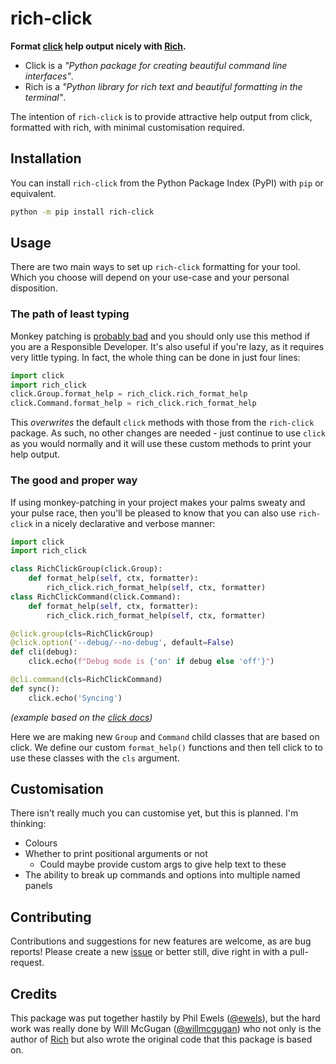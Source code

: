 # rich-click

**Format [click](https://click.palletsprojects.com/) help output nicely with [Rich](https://github.com/Textualize/rich).**

- Click is a _"Python package for creating beautiful command line interfaces"_.
- Rich is a _"Python library for rich text and beautiful formatting in the terminal"_.

The intention of `rich-click` is to provide attractive help output from
click, formatted with rich, with minimal customisation required.

## Installation

You can install `rich-click` from the Python Package Index (PyPI) with `pip` or equivalent.

```bash
python -m pip install rich-click
```

## Usage

There are two main ways to set up `rich-click` formatting for your tool.
Which you choose will depend on your use-case and your personal disposition.

### The path of least typing

Monkey patching is [probably bad](https://en.wikipedia.org/wiki/Monkey_patch#Pitfalls)
and you should only use this method if you are a Responsible Developer.
It's also useful if you're lazy, as it requires very little typing.
In fact, the whole thing can be done in just four lines:

```python
import click
import rich_click
click.Group.format_help = rich_click.rich_format_help
click.Command.format_help = rich_click.rich_format_help
```

This _overwrites_ the default `click` methods with those from the `rich-click` package.
As such, no other changes are needed - just continue to use `click` as you would
normally and it will use these custom methods to print your help output.

### The good and proper way

If using monkey-patching in your project makes your palms sweaty and your pulse race,
then you'll be pleased to know that you can also use `rich-click` in a nicely
declarative and verbose manner:

```python
import click
import rich_click

class RichClickGroup(click.Group):
    def format_help(self, ctx, formatter):
        rich_click.rich_format_help(self, ctx, formatter)
class RichClickCommand(click.Command):
    def format_help(self, ctx, formatter):
        rich_click.rich_format_help(self, ctx, formatter)

@click.group(cls=RichClickGroup)
@click.option('--debug/--no-debug', default=False)
def cli(debug):
    click.echo(f"Debug mode is {'on' if debug else 'off'}")

@cli.command(cls=RichClickCommand)
def sync():
    click.echo('Syncing')
```

_(example based on the [click docs](https://click.palletsprojects.com/en/8.0.x/commands/))_

Here we are making new `Group` and `Command` child classes that are based on click.
We define our custom `format_help()` functions and then tell click to to use these classes with the `cls` argument.

## Customisation

There isn't really much you can customise yet, but this is planned.
I'm thinking:

- Colours
- Whether to print positional arguments or not
  - Could maybe provide custom args to give help text to these
- The ability to break up commands and options into multiple named panels

## Contributing

Contributions and suggestions for new features are welcome, as are bug reports!
Please create a new [issue](https://github.com/ewels/rich-click/issues)
or better still, dive right in with a pull-request.

## Credits

This package was put together hastily by Phil Ewels ([@ewels](http://github.com/ewels/)),
but the hard work was really done by Will McGugan ([@willmcgugan](https://github.com/willmcgugan))
who not only is the author of [Rich](https://github.com/Textualize/rich)
but also wrote the original code that this package is based on.
